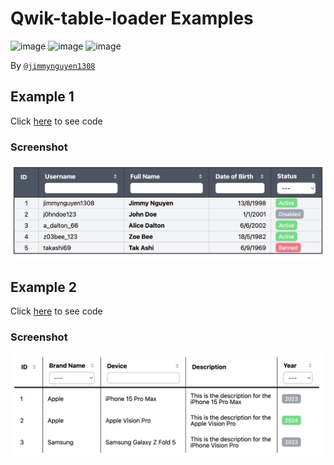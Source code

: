 # Qwik-table-loader Examples

![image](https://img.shields.io/badge/Qwik-E10098?style=for-the-badge&logo=lightning&logoColor=white) ![image](https://img.shields.io/badge/TypeScript-007ACC?style=for-the-badge&logo=typescript&logoColor=white) ![image](https://img.shields.io/badge/Tailwind_CSS-38B2AC?style=for-the-badge&logo=tailwind-css&logoColor=white)

By [`@jimmynguyen1308`](https://github.com/jimmynguyen1308)

## Example 1

Click [here](example1.tsx) to see code

### Screenshot

![screenshot-1](screenshot-example-1.png)

## Example 2

Click [here](example2.tsx) to see code

### Screenshot

![screenshot-1](screenshot-example-2.png)
